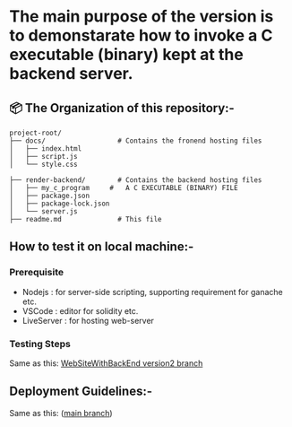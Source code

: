 # The main purpose of the version is to demonstarate how to invoke a C executable (binary) kept at the backend server.

## 📦 The Organization of this repository:-

```
project-root/
├── docs/                  # Contains the fronend hosting files
│   ├── index.html
│   ├── script.js
│   └── style.css

├── render-backend/        # Contains the backend hosting files
│   ├── my_c_program     #   A C EXECUTABLE (BINARY) FILE
│   ├── package.json
│   ├── package-lock.json
│   └── server.js
├── readme.md              # This file

```

## How to test it on local machine:-
### Prerequisite 
- Nodejs : for server-side scripting, supporting requirement for ganache etc.
- VSCode : editor for solidity etc.
- LiveServer : for hosting web-server

### Testing Steps
Same as this: [
WebSiteWithBackEnd
 version2 branch](https://github.com/SMaityCodes/WebSiteWithBackEnd/tree/Veriosn2)

## Deployment Guidelines:-

Same as this: ([main branch](https://github.com/SMaityCodes/WebSiteWithBackEnd.git))
